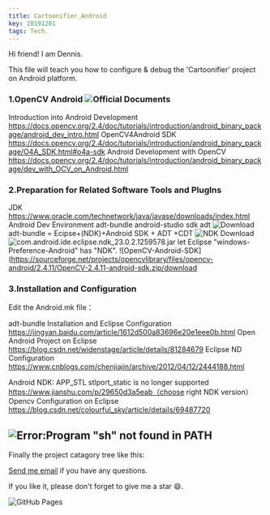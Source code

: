 ```yaml
---
title: Cartoonifier_Android
key: 20191201
tags: Tech.
---
```

Hi friend! I am Dennis.

This file will teach you how to configure & debug the 'Cartoonifier' project on Android platform.

<!--more-->
### 1.OpenCV Android ![Official Documents](https://opencv.org/android/)

Introduction into Android Development
https://docs.opencv.org/2.4/doc/tutorials/introduction/android_binary_package/android_dev_intro.html
OpenCV4Android SDK
https://docs.opencv.org/2.4/doc/tutorials/introduction/android_binary_package/O4A_SDK.html#o4a-sdk
Android Development with OpenCV
https://docs.opencv.org/2.4/doc/tutorials/introduction/android_binary_package/dev_with_OCV_on_Android.html

### 2.Preparation for Related Software Tools and PlugIns

JDK https://www.oracle.com/technetwork/java/javase/downloads/index.html
Android Dev Environment adt-bundle android-studio sdk adt 
![Download](https://blog.csdn.net/u013758456/article/details/51939104)
adt-bundle = Ecipse+(NDK)+Android SDK + ADT +CDT
![NDK Download](https://developer.android.google.cn/ndk/downloads)
![com.android.ide.eclipse.ndk_23.0.2.1259578.jar](https://pan.baidu.com/s/1jHSkCZG?fid=710081727453245) let Eclipse "windows-Preference-Android" has "NDK".
![OpenCV-Android-SDK](https://sourceforge.net/projects/opencvlibrary/files/opencv-android/2.4.11/OpenCV-2.4.11-android-sdk.zip/download

### 3.Installation and Configuration

Edit the Android.mk file：

adt-bundle Installation and Eclipse Configuration
https://jingyan.baidu.com/article/1612d500a83696e20e1eee0b.html
Open Android Project on Eclipse
https://blog.csdn.net/widenstage/article/details/81284679
Eclipse ND Configuration
https://www.cnblogs.com/chenjiajin/archive/2012/04/12/2444188.html

Android NDK: APP_STL stlport_static is no longer supported
https://www.jianshu.com/p/29650d3a5eab（choose right NDK version）
Opencv Configuration on Eclipse
https://blog.csdn.net/colourful_sky/article/details/69487720

![Error:Program "sh" not found in PATH](https://blog.csdn.net/qingyanyichen/article/details/51153419)
--------------------------------------------------------------------------------
Finally the project catagory tree like this:

<!--more-->
[Send me email](mailto:zhanghaitao@estun.com) if you have any questions.

If you like it, please don't forget to give me a star :smile:.

![GitHub Pages](https://github.com/orgs/EstunSWRD/teams/wetogo_pc_software) 
